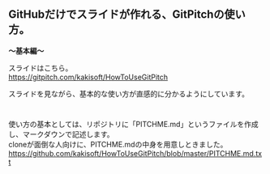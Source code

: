 ## GitHubだけでスライドが作れる、GitPitchの使い方。  
**～基本編～**

スライドはこちら。  
https://gitpitch.com/kakisoft/HowToUseGitPitch

スライドを見ながら、基本的な使い方が直感的に分かるようにしています。    
　  
　  
使い方の基本としては、リポジトリに「PITCHME.md」というファイルを作成し、マークダウンで記述します。    
cloneが面倒な人向けに、PITCHME.mdの中身を用意しときました。    
https://github.com/kakisoft/HowToUseGitPitch/blob/master/PITCHME.md.txt
